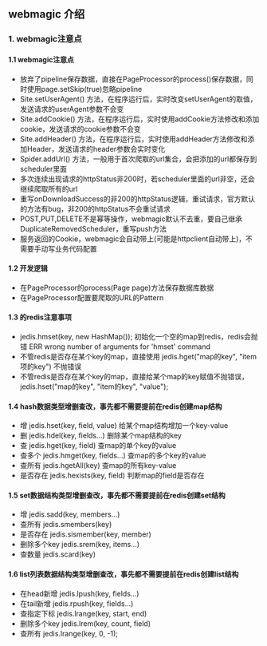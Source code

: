 ## webmagic 介绍

### 1. webmagic注意点
#### 1.1 webmagic注意点
* 放弃了pipeline保存数据，直接在PageProcessor的process()保存数据，同时使用page.setSkip(true)忽略pipeline
* Site.setUserAgent() 方法，在程序运行后，实时改变setUserAgent的取值，发送请求的userAgent参数不会变
* Site.addCookie() 方法，在程序运行后，实时使用addCookie方法修改和添加cookie，发送请求的cookie参数不会变
* Site.addHeader() 方法，在程序运行后，实时使用addHeader方法修改和添加Header，发送请求的header参数会实时变化
* Spider.addUrl() 方法，一般用于首次爬取的url集合，会把添加的url都保存到scheduler里面
* 多次连续出现请求的httpStatus非200时，若scheduler里面的url非空，还会继续爬取所有的url
* 重写onDownloadSuccess的非200的httpStatus逻辑，重试请求，官方默认的方法有bug，非200的httpStatus不会重试请求
* POST,PUT,DELETE不是幂等操作，webmagic默认不去重，要自己继承DuplicateRemovedScheduler，重写push方法
* 服务返回的Cookie，webmagic会自动带上(可能是httpclient自动带上)，不需要手动写业务代码配置


#### 1.2 开发逻辑
* 在PageProcessor的process(Page page)方法保存数据库数据
* 在PageProcessor配置要爬取的URL的Pattern


#### 1.3 的redis注意事项
* jedis.hmset(key, new HashMap()); 初始化一个空的map到redis，redis会抛错 ERR wrong number of arguments for 'hmset' command
* 不管redis是否存在某个key的map，直接使用 jedis.hget("map的key", "item项的key") 不抛错误
* 不管redis是否存在某个key的map，直接给某个map的key赋值不抛错误，jedis.hset("map的key", "item的key", "value");


#### 1.4 hash数据类型增删查改，事先都不需要提前在redis创建map结构
* 增      jedis.hset(key, field, value)  给某个map结构增加一个key-value
* 删      jedis.hdel(key, fields...)     删除某个map结构的key
* 查      jedis.hget(key, field)         查map的单个key的value
* 查多个   jedis.hmget(key, fields...)    查map的多个key的value
* 查所有   jedis.hgetAll(key)             查map的所有key-value
* 是否存在 jedis.hexists(key, field)      判断map的field是否存在


#### 1.5 set数据结构类型增删查改，事先都不需要提前在redis创建set结构
* 增          jedis.sadd(key, members...)
* 查所有       jedis.smembers(key)
* 是否存在     jedis.sismember(key, member)
* 删除多个key  jedis.srem(key, items...)
* 查数量       jedis.scard(key)


#### 1.6 list列表数据结构类型增删查改，事先都不需要提前在redis创建list结构
* 在head新增   jedis.lpush(key, fields...)
* 在tail新增   jedis.rpush(key, fields...)
* 查指定下标   jedis.lrange(key, start, end)
* 删除多个key  jedis.lrem(key, count, field)
* 查所有      jedis.lrange(key, 0, -1);

